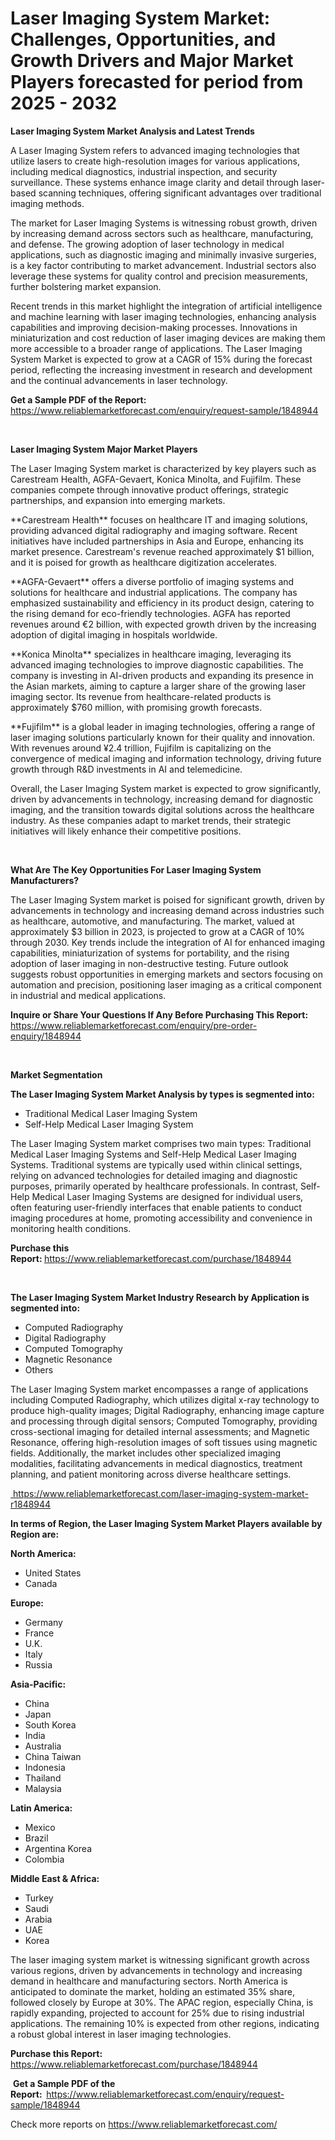 <p><h1>Laser Imaging System Market: Challenges, Opportunities, and Growth Drivers and Major Market Players forecasted for period from 2025 - 2032</h1></p><p><strong>Laser Imaging System Market Analysis and Latest Trends</strong></p>
<p><p>A Laser Imaging System refers to advanced imaging technologies that utilize lasers to create high-resolution images for various applications, including medical diagnostics, industrial inspection, and security surveillance. These systems enhance image clarity and detail through laser-based scanning techniques, offering significant advantages over traditional imaging methods.</p><p>The market for Laser Imaging Systems is witnessing robust growth, driven by increasing demand across sectors such as healthcare, manufacturing, and defense. The growing adoption of laser technology in medical applications, such as diagnostic imaging and minimally invasive surgeries, is a key factor contributing to market advancement. Industrial sectors also leverage these systems for quality control and precision measurements, further bolstering market expansion.</p><p>Recent trends in this market highlight the integration of artificial intelligence and machine learning with laser imaging technologies, enhancing analysis capabilities and improving decision-making processes. Innovations in miniaturization and cost reduction of laser imaging devices are making them more accessible to a broader range of applications. The Laser Imaging System Market is expected to grow at a CAGR of 15% during the forecast period, reflecting the increasing investment in research and development and the continual advancements in laser technology.</p></p>
<p><strong>Get a Sample PDF of the Report:&nbsp;</strong> <a href="https://www.reliablemarketforecast.com/enquiry/request-sample/1848944?utm_campaign=3026&utm_medium=2&utm_source=Github&utm_content=ia&utm_term=04032025&utm_id=laser-imaging-system">https://www.reliablemarketforecast.com/enquiry/request-sample/1848944</a></p>
<p>&nbsp;</p>
<p><strong>Laser Imaging System Major Market Players</strong></p>
<p><p>The Laser Imaging System market is characterized by key players such as Carestream Health, AGFA-Gevaert, Konica Minolta, and Fujifilm. These companies compete through innovative product offerings, strategic partnerships, and expansion into emerging markets.</p><p>**Carestream Health** focuses on healthcare IT and imaging solutions, providing advanced digital radiography and imaging software. Recent initiatives have included partnerships in Asia and Europe, enhancing its market presence. Carestream's revenue reached approximately $1 billion, and it is poised for growth as healthcare digitization accelerates.</p><p>**AGFA-Gevaert** offers a diverse portfolio of imaging systems and solutions for healthcare and industrial applications. The company has emphasized sustainability and efficiency in its product design, catering to the rising demand for eco-friendly technologies. AGFA has reported revenues around €2 billion, with expected growth driven by the increasing adoption of digital imaging in hospitals worldwide.</p><p>**Konica Minolta** specializes in healthcare imaging, leveraging its advanced imaging technologies to improve diagnostic capabilities. The company is investing in AI-driven products and expanding its presence in the Asian markets, aiming to capture a larger share of the growing laser imaging sector. Its revenue from healthcare-related products is approximately $760 million, with promising growth forecasts.</p><p>**Fujifilm** is a global leader in imaging technologies, offering a range of laser imaging solutions particularly known for their quality and innovation. With revenues around ¥2.4 trillion, Fujifilm is capitalizing on the convergence of medical imaging and information technology, driving future growth through R&D investments in AI and telemedicine.</p><p>Overall, the Laser Imaging System market is expected to grow significantly, driven by advancements in technology, increasing demand for diagnostic imaging, and the transition towards digital solutions across the healthcare industry. As these companies adapt to market trends, their strategic initiatives will likely enhance their competitive positions.</p></p>
<p>&nbsp;</p>
<p><strong>What Are The Key Opportunities For Laser Imaging System Manufacturers?</strong></p>
<p><p>The Laser Imaging System market is poised for significant growth, driven by advancements in technology and increasing demand across industries such as healthcare, automotive, and manufacturing. The market, valued at approximately $3 billion in 2023, is projected to grow at a CAGR of 10% through 2030. Key trends include the integration of AI for enhanced imaging capabilities, miniaturization of systems for portability, and the rising adoption of laser imaging in non-destructive testing. Future outlook suggests robust opportunities in emerging markets and sectors focusing on automation and precision, positioning laser imaging as a critical component in industrial and medical applications.</p></p>
<p><strong>Inquire or Share Your Questions If Any Before Purchasing This Report:</strong> <a href="https://www.reliablemarketforecast.com/enquiry/pre-order-enquiry/1848944?utm_campaign=3026&utm_medium=2&utm_source=Github&utm_content=ia&utm_term=04032025&utm_id=laser-imaging-system">https://www.reliablemarketforecast.com/enquiry/pre-order-enquiry/1848944</a></p>
<p>&nbsp;</p>
<p><strong>Market Segmentation</strong></p>
<p><strong>The Laser Imaging System Market Analysis by types is segmented into:</strong></p>
<p><ul><li>Traditional Medical Laser Imaging System</li><li>Self-Help Medical Laser Imaging System</li></ul></p>
<p><p>The Laser Imaging System market comprises two main types: Traditional Medical Laser Imaging Systems and Self-Help Medical Laser Imaging Systems. Traditional systems are typically used within clinical settings, relying on advanced technologies for detailed imaging and diagnostic purposes, primarily operated by healthcare professionals. In contrast, Self-Help Medical Laser Imaging Systems are designed for individual users, often featuring user-friendly interfaces that enable patients to conduct imaging procedures at home, promoting accessibility and convenience in monitoring health conditions.</p></p>
<p><strong>Purchase this Report:&nbsp;</strong><a href="https://www.reliablemarketforecast.com/purchase/1848944?utm_campaign=3026&utm_medium=2&utm_source=Github&utm_content=ia&utm_term=04032025&utm_id=laser-imaging-system">https://www.reliablemarketforecast.com/purchase/1848944</a></p>
<p>&nbsp;</p>
<p><strong>The Laser Imaging System Market Industry Research by Application is segmented into:</strong></p>
<p><ul><li>Computed Radiography</li><li>Digital Radiography</li><li>Computed Tomography</li><li>Magnetic Resonance</li><li>Others</li></ul></p>
<p><p>The Laser Imaging System market encompasses a range of applications including Computed Radiography, which utilizes digital x-ray technology to produce high-quality images; Digital Radiography, enhancing image capture and processing through digital sensors; Computed Tomography, providing cross-sectional imaging for detailed internal assessments; and Magnetic Resonance, offering high-resolution images of soft tissues using magnetic fields. Additionally, the market includes other specialized imaging modalities, facilitating advancements in medical diagnostics, treatment planning, and patient monitoring across diverse healthcare settings.</p></p>
<p><a href="https://www.reliablemarketforecast.com/laser-imaging-system-market-r1848944?utm_campaign=3026&utm_medium=2&utm_source=Github&utm_content=ia&utm_term=04032025&utm_id=laser-imaging-system">&nbsp;https://www.reliablemarketforecast.com/laser-imaging-system-market-r1848944</a></p>
<p><strong>In terms of Region, the Laser Imaging System Market Players available by Region are:</strong></p>
<p>
    <p> <strong> North America: </strong>
        <ul>
            <li>United States</li>
            <li>Canada</li>
        </ul>
        </p> 
    <p> <strong> Europe: </strong>
        <ul>
            <li>Germany</li>
            <li>France</li>
            <li>U.K.</li>
            <li>Italy</li>
            <li>Russia</li>
        </ul>
        </p> 
    <p> <strong> Asia-Pacific: </strong>
        <ul>
            <li>China</li>
            <li>Japan</li>
            <li>South Korea</li>
            <li>India</li>
            <li>Australia</li>
            <li>China Taiwan</li>
            <li>Indonesia</li>
            <li>Thailand</li>
            <li>Malaysia</li>
        </ul>
        </p> 
    <p> <strong> Latin America: </strong>
        <ul>
            <li>Mexico</li>
            <li>Brazil</li>
            <li>Argentina Korea</li>
            <li>Colombia</li>
        </ul>
        </p> 
    <p> <strong> Middle East & Africa: </strong>
        <ul>
            <li>Turkey</li>
            <li>Saudi</li>
            <li>Arabia</li>
            <li>UAE</li>
            <li>Korea</li>
        </ul>
    </p>
    </p>
<p><p>The laser imaging system market is witnessing significant growth across various regions, driven by advancements in technology and increasing demand in healthcare and manufacturing sectors. North America is anticipated to dominate the market, holding an estimated 35% share, followed closely by Europe at 30%. The APAC region, especially China, is rapidly expanding, projected to account for 25% due to rising industrial applications. The remaining 10% is expected from other regions, indicating a robust global interest in laser imaging technologies.</p></p>
<p><strong>Purchase this Report: </strong><a href="https://www.reliablemarketforecast.com/purchase/1848944?utm_campaign=3026&utm_medium=2&utm_source=Github&utm_content=ia&utm_term=04032025&utm_id=laser-imaging-system">https://www.reliablemarketforecast.com/purchase/1848944</a></p>
<p>&nbsp;<strong>Get a Sample PDF of the Report:&nbsp;&nbsp;</strong><a href="https://www.reliablemarketforecast.com/enquiry/request-sample/1848944?utm_campaign=3026&utm_medium=2&utm_source=Github&utm_content=ia&utm_term=04032025&utm_id=laser-imaging-system">https://www.reliablemarketforecast.com/enquiry/request-sample/1848944</a></p>
<p><strong></strong></p>
<p>Check more reports on <a href="https://www.reliablemarketforecast.com/?utm_campaign=3026&utm_medium=2&utm_source=Github&utm_content=ia&utm_term=04032025&utm_id=laser-imaging-system">https://www.reliablemarketforecast.com/</a></p>